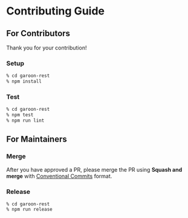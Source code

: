 # Contributing Guide

## For Contributors

Thank you for your contribution!

### Setup

```sh
% cd garoon-rest
% npm install
```

### Test

```sh
% cd garoon-rest
% npm test
% npm run lint
```

## For Maintainers

### Merge

After you have approved a PR, please merge the PR using **Squash and merge** with [Conventional Commits](https://www.conventionalcommits.org/en/v1.0.0/) format.

### Release

```
% cd garoon-rest
% npm run release
```

